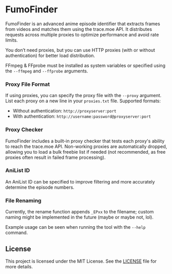 # FumoFinder

FumoFinder is an advanced anime episode identifier that extracts frames from videos and matches them using the trace.moe API. It distributes requests across multiple proxies to optimize performance and avoid rate limits.

You don’t need proxies, but you can use HTTP proxies (with or without authentication) for better load distribution.

FFmpeg & FFprobe must be installed as system variables or specified using the `--ffmpeg` and `--ffprobe` arguments.

### Proxy File Format
If using proxies, you can specify the proxy file with the `--proxy` argument. List each proxy on a new line in your `proxies.txt` file. Supported formats:
- Without authentication: `http://proxyserver:port`
- With authentication: `http://username:password@proxyserver:port`

### Proxy Checker
FumoFinder includes a built-in proxy checker that tests each proxy's ability to reach the trace.moe API. Non-working proxies are automatically dropped, allowing you to load a bulk freebie list if needed (not recommended, as free proxies often result in failed frame processing).

### AniList ID
An AniList ID can be specified to improve filtering and more accurately determine the episode numbers.

### File Renaming
Currently, the rename function appends `_EPxx` to the filename; custom naming might be implemented in the future (maybe or maybe not, lol).

Example usage can be seen when running the tool with the `--help` command.

## License
This project is licensed under the MIT License. See the [LICENSE](LICENSE) file for more details.
